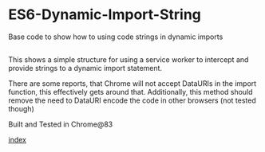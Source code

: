 # ES6-Dynamic-Import-String
Base code to show how to using code strings in dynamic imports

##
This shows a simple structure for using a service worker to intercept and provide strings to a dynamic import statement.

There are some reports, that Chrome will not accept DataURIs in the import function, this effectively gets around that.
Additionally, this method should remove the need to DataURI encode the code in other browsers (not tested though)

Built and Tested in Chrome@83

[index](https://kremnari.github.io/ES6-Dynamic-Import-String/src/index.html)
